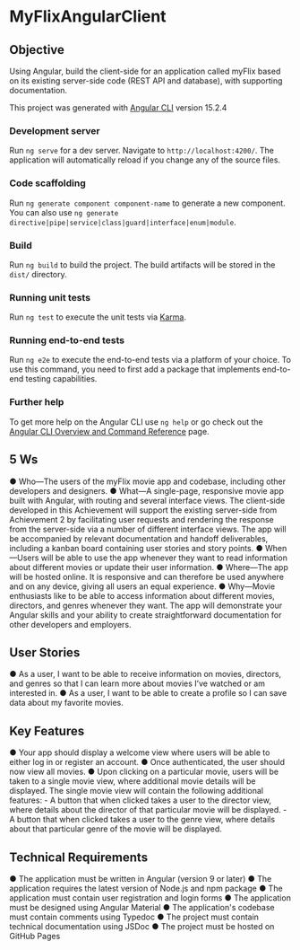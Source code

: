 # MyFlixAngularClient

## Objective

Using Angular, build the client-side for an application called myFlix based on
its existing server-side code (REST API and database), with supporting
documentation.

This project was generated with [Angular CLI](https://github.com/angular/angular-cli) version 15.2.4

### Development server

Run `ng serve` for a dev server. Navigate to `http://localhost:4200/`. The application will automatically reload if you change any of the source files.

### Code scaffolding

Run `ng generate component component-name` to generate a new component. You can also use `ng generate directive|pipe|service|class|guard|interface|enum|module`.

### Build

Run `ng build` to build the project. The build artifacts will be stored in the `dist/` directory.

### Running unit tests

Run `ng test` to execute the unit tests via [Karma](https://karma-runner.github.io).

### Running end-to-end tests

Run `ng e2e` to execute the end-to-end tests via a platform of your choice. To use this command, you need to first add a package that implements end-to-end testing capabilities.

### Further help

To get more help on the Angular CLI use `ng help` or go check out the [Angular CLI Overview and Command Reference](https://angular.io/cli) page.

## 5 Ws

● Who—The users of the myFlix movie app and codebase, including other developers and
designers.
● What—A single-page, responsive movie app built with Angular, with routing and several
interface views. The client-side developed in this Achievement will support the existing
server-side from Achievement 2 by facilitating user requests and rendering the response from
the server-side via a number of different interface views. The app will be accompanied by
relevant documentation and handoff deliverables, including a kanban board containing user
stories and story points.
● When—Users will be able to use the app whenever they want to read information about
different movies or update their user information.
● Where—The app will be hosted online. It is responsive and can therefore be used anywhere
and on any device, giving all users an equal experience.
● Why—Movie enthusiasts like to be able to access information about different movies,
directors, and genres whenever they want. The app will demonstrate your Angular skills and
your ability to create straightforward documentation for other developers and employers.

## User Stories

● As a user, I want to be able to receive information on movies, directors, and genres so that I
can learn more about movies I’ve watched or am interested in.
● As a user, I want to be able to create a profile so I can save data about my favorite movies.

## Key Features

● Your app should display a welcome view where users will be able to either log in or register an
account.
● Once authenticated, the user should now view all movies.
● Upon clicking on a particular movie, users will be taken to a single movie view, where
additional movie details will be displayed. The single movie view will contain the following
additional features:
    - A button that when clicked takes a user to the director view, where details about the director of that particular movie will be displayed.
    - A button that when clicked takes a user to the genre view, where details about that particular genre of the movie will be displayed.
    
## Technical Requirements

● The application must be written in Angular (version 9 or later)
● The application requires the latest version of Node.js and npm package
● The application must contain user registration and login forms
● The application must be designed using Angular Material
● The application's codebase must contain comments using Typedoc
● The project must contain technical documentation using JSDoc
● The project must be hosted on GitHub Pages

